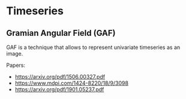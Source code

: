 # Timeseries



## Gramian Angular Field (GAF)

GAF is a technique that allows to represent univariate timeseries as an image.

Papers:
* https://arxiv.org/pdf/1506.00327.pdf
* https://www.mdpi.com/1424-8220/18/9/3098
* https://arxiv.org/pdf/1901.05237.pdf
